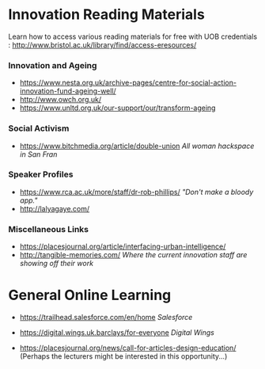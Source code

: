 # Innovation Reading Materials
Learn how to access various reading materials for free with UOB credentials : http://www.bristol.ac.uk/library/find/access-eresources/

### Innovation and Ageing
- https://www.nesta.org.uk/archive-pages/centre-for-social-action-innovation-fund-ageing-well/
- http://www.owch.org.uk/
- https://www.unltd.org.uk/our-support/our/transform-ageing

### Social Activism
- https://www.bitchmedia.org/article/double-union *All woman hackspace in San Fran*

### Speaker Profiles
- https://www.rca.ac.uk/more/staff/dr-rob-phillips/ *"Don't make a bloody app."*
- http://lalyagaye.com/ 

### Miscellaneous Links 
 - https://placesjournal.org/article/interfacing-urban-intelligence/
 - http://tangible-memories.com/ *Where the current innovation staff are showing off their work*

# General Online Learning
 - https://trailhead.salesforce.com/en/home *Salesforce*
 - https://digital.wings.uk.barclays/for-everyone *Digital Wings*

 - https://placesjournal.org/news/call-for-articles-design-education/ (Perhaps the lecturers might be interested in this opportunity...)
